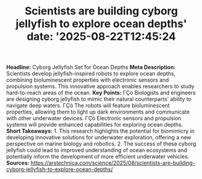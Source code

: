 ﻿---
title: "Scientists are building cyborg jellyfish to explore ocean depths'
date: '2025-08-22T12:45:24"
category: "Markets"
summary: ""
slug: "scientists are building cyborg jellyfish to explore ocean de"
source_urls:
  - "https://arstechnica.com/science/2025/08/scientists-are-building-cyborg-jellyfish-to-explore-ocean-depths/"
seo:
  title: "Scientists are building cyborg jellyfish to explore ocean depths | Hash n Hedge'
  description: '"
  keywords: ["news", "markets", "brief"]
---
**Headline:** Cyborg Jellyfish Set for Ocean Depths  **Meta Description:** Scientists develop jellyfish-inspired robots to explore ocean depths, combining bioluminescent properties with electronic sensors and propulsion systems. This innovative approach enables researchers to study hard-to-reach areas of the ocean.  **Key Points:**  ΓÇó Biologists and engineers are designing cyborg jellyfish to mimic their natural counterparts' ability to navigate deep waters. ΓÇó The robots will feature bioluminescent properties, allowing them to light up dark environments and communicate with other underwater devices. ΓÇó Electronic sensors and propulsion systems will provide enhanced capabilities for exploring ocean depths.  **Short Takeaways:**  1. This research highlights the potential for biomimicry in developing innovative solutions for underwater exploration, offering a new perspective on marine biology and robotics. 2. The success of these cyborg jellyfish could lead to improved understanding of ocean ecosystems and potentially inform the development of more efficient underwater vehicles.  **Sources:**  https://arstechnica.com/science/2025/08/scientists-are-building-cyborg-jellyfish-to-explore-ocean-depths/ 
